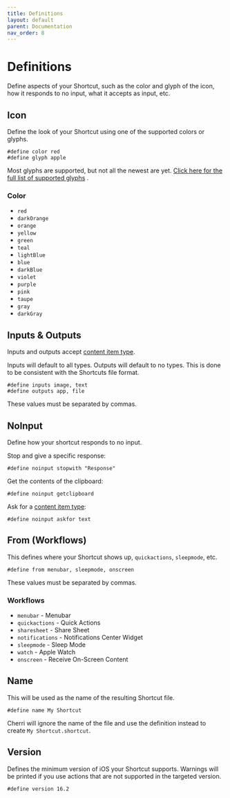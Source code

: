 ```yaml
---
title: Definitions
layout: default
parent: Documentation
nav_order: 8
---
```


# Definitions

Define aspects of your Shortcut, such as the color and glyph of the icon, how it responds
to no input, what it accepts as input, etc.

## Icon

Define the look of your Shortcut using one of the supported colors or glyphs.

```
#define color red
#define glyph apple
```

Most glyphs are supported, but not all the newest are yet. [Click here for the full list of supported glyphs](/language/glyphs.html)
.

### Color

- <span class="color" style="background-color: #FF4351"></span> `red`
- <span class="color" style="background-color: #FD6631"></span> `darkOrange`
- <span class="color" style="background-color: #FE9949"></span> `orange`
- <span class="color" style="background-color: #FEC418"></span> `yellow`
- <span class="color" style="background-color: #FFD426"></span> `green`
- <span class="color" style="background-color: #19BD03"></span> `teal`
- <span class="color" style="background-color: #55DAE1"></span> `lightBlue`
- <span class="color" style="background-color: #1B9AF7"></span> `blue`
- <span class="color" style="background-color: #3871DE"></span> `darkBlue`
- <span class="color" style="background-color: #7B72E9"></span> `violet`
- <span class="color" style="background-color: #DB49D8"></span> `purple`
- <span class="color" style="background-color: #ED4694"></span> `pink`
- <span class="color" style="background-color: #B4B2A9"></span> `taupe`
- <span class="color" style="background-color: #A9A9A9"></span> `gray`
- <span class="color" style="background-color: #555555"></span> `darkGray`

## Inputs & Outputs

Inputs and outputs accept [content item type](/language/types.html#content-item-types).

Inputs will default to all types. Outputs will default to no types. This is done to be consistent with the Shortcuts
file format.

```
#define inputs image, text
#define outputs app, file
```

These values must be separated by commas.

## NoInput

Define how your shortcut responds to no input.

Stop and give a specific response:

```
#define noinput stopwith "Response"
```

Get the contents of the clipboard:

```
#define noinput getclipboard
```

Ask for a [content item type](/language/types.html#content-item-types):

```
#define noinput askfor text
```

## From (Workflows)

This defines where your Shortcut shows up, `quickactions`, `sleepmode`, etc.

```
#define from menubar, sleepmode, onscreen
```

These values must be separated by commas.

### Workflows

- `menubar` - Menubar
- `quickactions` - Quick Actions
- `sharesheet` - Share Sheet
- `notifications` - Notifications Center Widget
- `sleepmode` - Sleep Mode
- `watch` - Apple Watch
- `onscreen` - Receive On-Screen Content

## Name

This will be used as the name of the resulting Shortcut file. 

```
#define name My Shortcut
```

Cherri will ignore the name of the file and use the definition instead to create `My Shortcut.shortcut`.

## Version

Defines the minimum version of iOS your Shortcut supports. Warnings will be printed if you use actions that are not supported in the targeted version.

```
#define version 16.2
```
